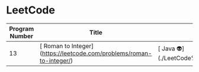 # LeetCode

| Program Number | Title | Solution | Runtime |
|---| ----- | -------- | ------- |
|13|[ Roman to Integer] (https://leetcode.com/problems/roman-to-integer/)|[ Java :alien:] (./LeetCode%20Solutions/Roman%20To%20Integer.java)|[3 ms]
